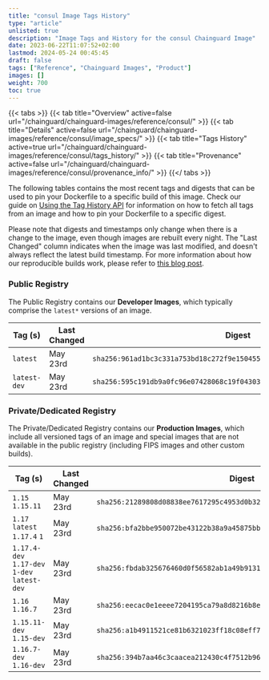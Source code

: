 ```yaml
---
title: "consul Image Tags History"
type: "article"
unlisted: true
description: "Image Tags and History for the consul Chainguard Image"
date: 2023-06-22T11:07:52+02:00
lastmod: 2024-05-24 00:45:45
draft: false
tags: ["Reference", "Chainguard Images", "Product"]
images: []
weight: 700
toc: true
---
```


{{< tabs >}}
{{< tab title="Overview" active=false url="/chainguard/chainguard-images/reference/consul/" >}}
{{< tab title="Details" active=false url="/chainguard/chainguard-images/reference/consul/image_specs/" >}}
{{< tab title="Tags History" active=true url="/chainguard/chainguard-images/reference/consul/tags_history/" >}}
{{< tab title="Provenance" active=false url="/chainguard/chainguard-images/reference/consul/provenance_info/" >}}
{{</ tabs >}}

The following tables contains the most recent tags and digests that can be used to pin your Dockerfile to a specific build of this image. Check our guide on [Using the Tag History API](/chainguard/chainguard-images/using-the-tag-history-api/) for information on how to fetch all tags from an image and how to pin your Dockerfile to a specific digest.

Please note that digests and timestamps only change when there is a change to the image, even though images are rebuilt every night. The "Last Changed" column indicates when the image was last modified, and doesn't always reflect the latest build timestamp. For more information about how our reproducible builds work, please refer to [this blog post](https://www.chainguard.dev/unchained/reproducing-chainguards-reproducible-image-builds).

### Public Registry
The Public Registry contains our **Developer Images**, which typically comprise the `latest*` versions of an image.

| Tag (s)       | Last Changed | Digest                                                                    |
|---------------|--------------|---------------------------------------------------------------------------|
|  `latest`     | May 23rd     | `sha256:961ad1bc3c331a753bd18c272f9e1504552c48ce690896d946b0c9a38f052ce1` |
|  `latest-dev` | May 23rd     | `sha256:595c191db9a0fc96e07428068c19f04303715aa9dce04185686039333f4d3aae` |


### Private/Dedicated Registry
The Private/Dedicated Registry contains our **Production Images**, which include all versioned tags of an image and special images that are not available in the public registry (including FIPS images and other custom builds).

| Tag (s)                                       | Last Changed | Digest                                                                    |
|-----------------------------------------------|--------------|---------------------------------------------------------------------------|
|  `1.15` `1.15.11`                             | May 23rd     | `sha256:21289808d08838ee7617295c4953d0b32fa5322415e6972b1ff7add3e73606c8` |
|  `1.17` `latest` `1.17.4` `1`                 | May 23rd     | `sha256:bfa2bbe950072be43122b38a9a45875bb28c3b0bfdec8604c0fa2858f7ab5532` |
|  `1.17.4-dev` `1.17-dev` `1-dev` `latest-dev` | May 23rd     | `sha256:fbdab325676460d0f56582ab1a49b913144e1e00cf2163e19fd8a70b26525d20` |
|  `1.16` `1.16.7`                              | May 23rd     | `sha256:eecac0e1eeee7204195ca79a8d8216b8e46102a026e94d4ec9fa738e3a37974f` |
|  `1.15.11-dev` `1.15-dev`                     | May 23rd     | `sha256:a1b4911521ce81b6321023ff18c08eff720c0d2d827f50a0265c010c6a6b6100` |
|  `1.16.7-dev` `1.16-dev`                      | May 23rd     | `sha256:394b7aa46c3caacea212430c4f7512b96b5acd64b0d043d34549962b72a68377` |


